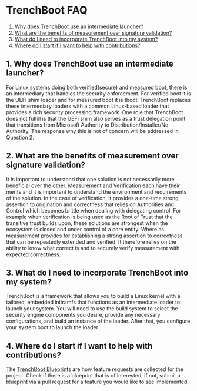# TrenchBoot FAQ

1. [Why does TrenchBoot use an intermediate launcher?](#1-why-does-trenchboot-use-an-intermediate-launcher)
2. [What are the benefits of measurement over signature validation?](#2-what-are-the-benefits-of-measurement-over-signature-validation)
3. [What do I need to incorporate TrenchBoot into my system?](#3-what-do-i-need-to-incorporate-trenchboot-into-my-system)
4. [Where do I start if I want to help with contributions?](#4-where-do-i-start-if-i-want-to-help-with-contributions)

## 1. Why does TrenchBoot use an intermediate launcher?

For Linux systems doing both verified(secure) and measured boot, there is an
intermediary that handles the security enforcement. For verified boot it is the
UEFI shim loader and for measured boot it is tboot. TrenchBoot replaces these
intermediary loaders with a common Linux-based loader that provides a rich
security processing framework. One role that TrenchBoot does not fulfill is
that the UEFI shim also serves as a trust delegation point that transitions
from Microsoft Authority to Distribution/Installer/No Authority. The response
why this is not of concern will be addressed in Question 2.

## 2. What are the benefits of measurement over signature validation?

It is important to understand that one solution is not necessarily more
beneficial over the other. Measurement and Verification each have their merits
and it is important to understand the environment and requirements of the
solution. In the case of verification, it provides a one-time strong assertion
to origination and correctness that relies on Authorities and Control which
becomes brittle when dealing with delegating control. For example when
verification is being used as the Root of Trust that the transitive trust
builds upon, these solutions are strongest when the ecosystem is closed and
under control of a core entity. Where as measurement provides for establishing
a strong assertion to correctness that can be repeatedly extended and verified.
It therefore relies on the ability to know what correct is and to securely
verify measurement with expected correctness.

## 3. What do I need to incorporate TrenchBoot into my system?

TrenchBoot is a framework that allows you to build a Linux kernel with a
tailored, embedded initramfs that functions as an intermediate loader to launch
your system. You will need to use the build system to select the security
engine components you desire, provide any necessary configurations, and build
an instance of the loader. After that, you configure your system boot to launch
the loader.

## 4. Where do I start if I want to help with contributions?

The [TrenchBoot Blueprints](https://github.com/TrenchBoot/documentation/tree/master/blueprints)
are how feature requests are collected for the project. Check if there is a
blueprint that is of interested, if not, submit a blueprint via a pull request
for a feature you would like to see implemented.
